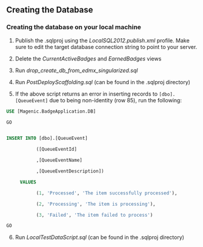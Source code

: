## Creating the Database

### Creating the database on your local machine

1. Publish the .sqlproj using the _LocalSQL2012.publish.xml_ profile. Make sure to edit the target database connection string to point to your server.

2. Delete the _CurrentActiveBadges_ and _EarnedBadges_ views

3. Run _drop_create_db_from_edmx_singularized.sql_

4. Run _PostDeployScaffolding.sql_ (can be found in the .sqlproj directory)

5. If the above script returns an error in inserting records to `[dbo].[QueueEvent]` due to being non-identity (row 85), run the following:  
```sql
USE [Magenic.BadgeApplication.DB]

GO


INSERT INTO [dbo].[QueueEvent]

           ([QueueEventId]

           ,[QueueEventName]

           ,[QueueEventDescription])

     VALUES

           (1, 'Processed', 'The item successfully processed'),

           (2, 'Processing', 'The item is processing'),

           (3, 'Failed', 'The item failed to process')

GO
```

6. Run _LocalTestDataScript.sql_ (can be found in the .sqlproj directory)